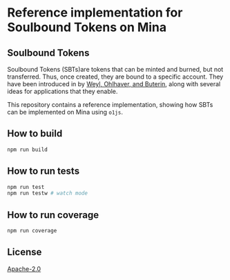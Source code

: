 # Reference implementation for Soulbound Tokens on Mina

## Soulbound Tokens

Soulbound Tokens (SBTs)are tokens that can be minted and burned, but not transferred. Thus, once created, they are bound to a specific account. They have been introduced in by [Weyl, Ohlhaver, and Buterin](https://deliverypdf.ssrn.com/delivery.php?ID=024094113006074084068090083083002102099074018037042059108095065004025006107091098074121060123119021098114124082003091083104116027080071064004069000082112003086113101067062033017010089116112119093027117126025089067099084001096084122028105088089029124073&EXT=pdf&INDEX=TRUE), along with several ideas for applications that they enable.


This repository contains a reference implementation, showing how SBTs  can be implemented on Mina using `o1js`.


## How to build

```sh
npm run build
```

## How to run tests

```sh
npm run test
npm run testw # watch mode
```

## How to run coverage

```sh
npm run coverage
```

## License

[Apache-2.0](LICENSE)
